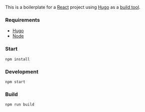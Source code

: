 This is a boilerplate for a [React](https://reactjs.org) project using [Hugo](http://gohugo.io/) as a [build tool](https://gohugo.io/hugo-pipes/js/).

### Requirements

-   [Hugo](http://gohugo.io/)
-   [Node](https://nodejs.org/)

### Start

```
npm install
```

### Development

```
npm start
```

### Build

```
npm run build
```

